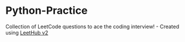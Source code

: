 # Python-Practice
Collection of LeetCode questions to ace the coding interview! - Created using [LeetHub v2](https://github.com/arunbhardwaj/LeetHub-2.0)
